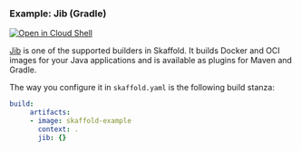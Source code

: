 ### Example: Jib (Gradle)

[![Open in Cloud Shell](https://gstatic.com/cloudssh/images/open-btn.svg)](https://ssh.cloud.google.com/cloudshell/editor?cloudshell_git_repo=https://github.com/GoogleContainerTools/skaffold&cloudshell_open_in_editor=README.md&cloudshell_workspace=examples/jib-gradle)

[Jib](https://github.com/GoogleContainerTools/jib) is one of the supported builders in Skaffold.
It builds Docker and OCI images
for your Java applications and is available as plugins for Maven and Gradle.

The way you configure it in `skaffold.yaml` is the following build stanza:

```yaml
build:
     artifacts:
     - image: skaffold-example
       context: .
       jib: {}
```
